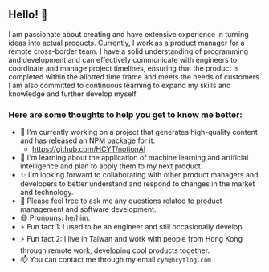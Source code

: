 ## Hello! 👋
I am passionate about creating and have extensive experience in turning ideas into actual products. Currently, I work as a product manager for a remote cross-border team. I have a solid understanding of programming and development and can effectively communicate with engineers to coordinate and manage project timelines, ensuring that the product is completed within the allotted time frame and meets the needs of customers. I am also committed to continuous learning to expand my skills and knowledge and further develop myself.

### Here are some thoughts to help you get to know me better:

- 🔭 I'm currently working on a project that generates high-quality content and has released an NPM package for it.
  - https://github.com/HCYT/notionAI 
- 🌱 I'm learning about the application of machine learning and artificial intelligence and plan to apply them to my next product.
- ✨ I'm looking forward to collaborating with other product managers and developers to better understand and respond to changes in the market and technology.
- 💬 Please feel free to ask me any questions related to product management and software development.
- 😄 Pronouns: he/him.
- ⚡ Fun fact 1: I used to be an engineer and still occasionally develop.
- ⚡ Fun fact 2: I live in Taiwan and work with people from Hong Kong through remote work, developing cool products together.
- 📫 You can contact me through my email `cyh@hcytlog.com` .
